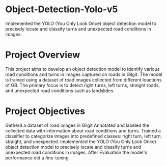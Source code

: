 # Object-Detection-Yolo-v5
Implemented the YOLO (You Only Look Once) object detection model to precisely locate and classify turns and unexpected road conditions in images.
# Project Overview
This project aims to develop an object detection model to identify various road conditions and turns in images captured on roads in Gilgit. The model is trained using a dataset of road images collected from different loactions of GB. The primary focus is to detect right turns, left turns, straight roads, and unexpected road conditions such as landslides.
# Project Objectives
Gatherd a dataset of road images in Gilgit
Annotated and labeled the collected data with information about road conditions and turns.
Trained a classifier to categorize images into predefined classes: right turn, left turn, straight, and unexpected.
Implemented the YOLO (You Only Look Once) object detection model to precisely locate and classify turns and unexpected road conditions in images.
After Evaluation  the model's performance  did a fine-tuning 
